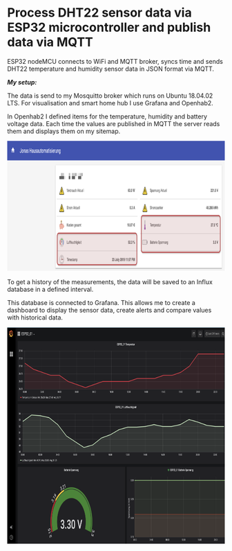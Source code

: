 # Process DHT22 sensor data via ESP32 microcontroller and publish data via MQTT


ESP32 nodeMCU connects to WiFi and MQTT broker, syncs time and sends DHT22 temperature and humidity sensor data in JSON format via MQTT.


***My setup:***

The data is send to my Mosquitto broker which runs on Ubuntu 18.04.02 LTS. For visualisation and smart home hub I use Grafana and Openhab2.

In Openhab2 I defined items for the temperature, humidity and battery voltage data. Each time the values are published in MQTT the server reads them and displays them on my sitemap.

<p align="center">
  <img width="750" height="300" src="Images/Openhab2.png">
</p>

To get a history of the measurements, the data will be saved to an Influx database in a defined interval.  

This database is connected to Grafana. This allows me to create a dashboard to display the sensor data, create alerts and compare values with historical data.

<p align="center">
  <img width="850" height="500" src="Images/Grafana.png">
</p>
